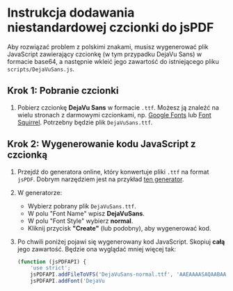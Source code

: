 
# Instrukcja dodawania niestandardowej czcionki do jsPDF

Aby rozwiązać problem z polskimi znakami, musisz wygenerować plik JavaScript zawierający czcionkę (w tym przypadku DejaVu Sans) w formacie base64, a następnie wkleić jego zawartość do istniejącego pliku `scripts/DejaVuSans.js`.

## Krok 1: Pobranie czcionki

1.  Pobierz czcionkę **DejaVu Sans** w formacie `.ttf`. Możesz ją znaleźć na wielu stronach z darmowymi czcionkami, np. [Google Fonts](https://fonts.google.com/) lub [Font Squirrel](https://www.fontsquirrel.com/fonts/dejavu-sans). Potrzebny będzie plik `DejaVuSans.ttf`.

## Krok 2: Wygenerowanie kodu JavaScript z czcionką

1.  Przejdź do generatora online, który konwertuje pliki `.ttf` na format `jsPDF`. Dobrym narzędziem jest na przykład [ten generator](https://rawgit.com/MrRio/jsPDF/master/fontconverter/fontconverter.html).
2.  W generatorze:
    *   Wybierz pobrany plik `DejaVuSans.ttf`.
    *   W polu "Font Name" wpisz **DejaVuSans**.
    *   W polu "Font Style" wybierz **normal**.
    *   Kliknij przycisk **"Create"** (lub podobny), aby wygenerować kod.
3.  Po chwili poniżej pojawi się wygenerowany kod JavaScript. Skopiuj **całą** jego zawartość. Będzie ona wyglądać mniej więcej tak:

    ```javascript
    (function (jsPDFAPI) {
        'use strict';
        jsPDFAPI.addFileToVFS('DejaVuSans-normal.ttf', 'AAEAAAASAQAABAAgR0RFRgARAAhEAAAJ...'); // Tutaj będzie bardzo długi ciąg znaków base64
        jsPDFAPI.addFont('DejaVu